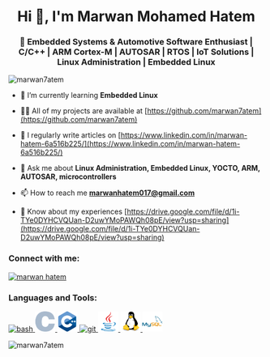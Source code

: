 <h1 align="center">Hi 👋, I'm Marwan Mohamed Hatem</h1>
<h3 align="center">🚀 Embedded Systems & Automotive Software Enthusiast | C/C++ | ARM Cortex-M | AUTOSAR | RTOS | IoT Solutions | Linux Administration | Embedded Linux</h3>

<p align="left"> <img src="https://komarev.com/ghpvc/?username=marwan7atem&label=Profile%20views&color=0e75b6&style=flat" alt="marwan7atem" /> </p>

- 🌱 I’m currently learning **Embedded Linux**

- 👨‍💻 All of my projects are available at [https://github.com/marwan7atem](https://github.com/marwan7atem)

- 📝 I regularly write articles on [https://www.linkedin.com/in/marwan-hatem-6a516b225/](https://www.linkedin.com/in/marwan-hatem-6a516b225/)

- 💬 Ask me about **Linux Administration, Embedded Linux, YOCTO, ARM, AUTOSAR, microcontrollers**

- 📫 How to reach me **marwanhatem017@gmail.com**

- 📄 Know about my experiences [https://drive.google.com/file/d/1i-TYe0DYHCVQUan-D2uwYMoPAWQh08pE/view?usp=sharing](https://drive.google.com/file/d/1i-TYe0DYHCVQUan-D2uwYMoPAWQh08pE/view?usp=sharing)

<h3 align="left">Connect with me:</h3>
<p align="left">
<a href="https://linkedin.com/in/marwan hatem" target="blank"><img align="center" src="https://raw.githubusercontent.com/rahuldkjain/github-profile-readme-generator/master/src/images/icons/Social/linked-in-alt.svg" alt="marwan hatem" height="30" width="40" /></a>
</p>

<h3 align="left">Languages and Tools:</h3>
<p align="left"> <a href="https://www.gnu.org/software/bash/" target="_blank" rel="noreferrer"> <img src="https://www.vectorlogo.zone/logos/gnu_bash/gnu_bash-icon.svg" alt="bash" width="40" height="40"/> </a> <a href="https://www.cprogramming.com/" target="_blank" rel="noreferrer"> <img src="https://raw.githubusercontent.com/devicons/devicon/master/icons/c/c-original.svg" alt="c" width="40" height="40"/> </a> <a href="https://www.w3schools.com/cpp/" target="_blank" rel="noreferrer"> <img src="https://raw.githubusercontent.com/devicons/devicon/master/icons/cplusplus/cplusplus-original.svg" alt="cplusplus" width="40" height="40"/> </a> <a href="https://git-scm.com/" target="_blank" rel="noreferrer"> <img src="https://www.vectorlogo.zone/logos/git-scm/git-scm-icon.svg" alt="git" width="40" height="40"/> </a> <a href="https://www.java.com" target="_blank" rel="noreferrer"> <img src="https://raw.githubusercontent.com/devicons/devicon/master/icons/java/java-original.svg" alt="java" width="40" height="40"/> </a> <a href="https://www.linux.org/" target="_blank" rel="noreferrer"> <img src="https://raw.githubusercontent.com/devicons/devicon/master/icons/linux/linux-original.svg" alt="linux" width="40" height="40"/> </a> <a href="https://www.mysql.com/" target="_blank" rel="noreferrer"> <img src="https://raw.githubusercontent.com/devicons/devicon/master/icons/mysql/mysql-original-wordmark.svg" alt="mysql" width="40" height="40"/> </a> </p>

<p><img align="center" src="https://github-readme-stats.vercel.app/api/top-langs?username=marwan7atem&show_icons=true&locale=en&layout=compact" alt="marwan7atem" /></p>


